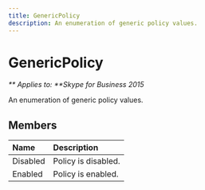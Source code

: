 ```yaml
---
title: GenericPolicy
description: An enumeration of generic policy values.
---
```



# GenericPolicy


_** Applies to: **Skype for Business 2015_

An enumeration of generic policy values.
            
## Members



|**Name**|**Description**|
|:-----|:-----|
|Disabled|Policy is disabled.|
|Enabled|Policy is enabled.|

